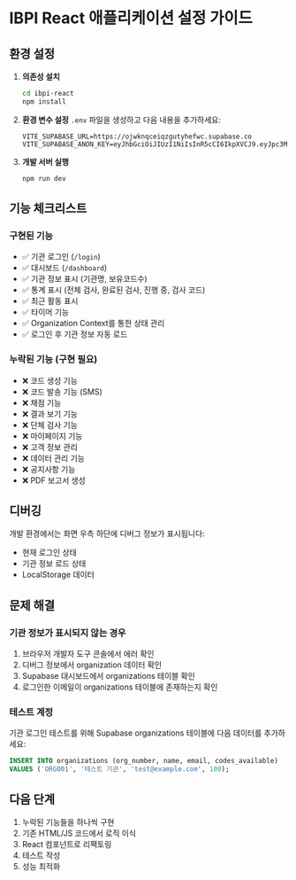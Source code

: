 # IBPI React 애플리케이션 설정 가이드

## 환경 설정

1. **의존성 설치**
   ```bash
   cd ibpi-react
   npm install
   ```

2. **환경 변수 설정**
   `.env` 파일을 생성하고 다음 내용을 추가하세요:
   ```
   VITE_SUPABASE_URL=https://ojwknqceiqzgutyhefwc.supabase.co
   VITE_SUPABASE_ANON_KEY=eyJhbGciOiJIUzI1NiIsInR5cCI6IkpXVCJ9.eyJpc3MiOiJzdXBhYmFzZSIsInJlZiI6Im9qd2tucWNlaXF6Z3V0eWhlZndjIiwicm9sZSI6ImFub24iLCJpYXQiOjE3MzE0ODQ3MjEsImV4cCI6MjA0NzA2MDcyMX0.HUBv8KIGgd1IH3B6Z1NhE_hP0pOqfKYhGQN5bgCBPu0
   ```

3. **개발 서버 실행**
   ```bash
   npm run dev
   ```

## 기능 체크리스트

### 구현된 기능
- ✅ 기관 로그인 (`/login`)
- ✅ 대시보드 (`/dashboard`)
- ✅ 기관 정보 표시 (기관명, 보유코드수)
- ✅ 통계 표시 (전체 검사, 완료된 검사, 진행 중, 검사 코드)
- ✅ 최근 활동 표시
- ✅ 타이머 기능
- ✅ Organization Context를 통한 상태 관리
- ✅ 로그인 후 기관 정보 자동 로드

### 누락된 기능 (구현 필요)
- ❌ 코드 생성 기능
- ❌ 코드 발송 기능 (SMS)
- ❌ 채점 기능
- ❌ 결과 보기 기능
- ❌ 단체 검사 기능
- ❌ 마이페이지 기능
- ❌ 고객 정보 관리
- ❌ 데이터 관리 기능
- ❌ 공지사항 기능
- ❌ PDF 보고서 생성

## 디버깅

개발 환경에서는 화면 우측 하단에 디버그 정보가 표시됩니다:
- 현재 로그인 상태
- 기관 정보 로드 상태
- LocalStorage 데이터

## 문제 해결

### 기관 정보가 표시되지 않는 경우
1. 브라우저 개발자 도구 콘솔에서 에러 확인
2. 디버그 정보에서 organization 데이터 확인
3. Supabase 대시보드에서 organizations 테이블 확인
4. 로그인한 이메일이 organizations 테이블에 존재하는지 확인

### 테스트 계정
기관 로그인 테스트를 위해 Supabase organizations 테이블에 다음 데이터를 추가하세요:
```sql
INSERT INTO organizations (org_number, name, email, codes_available) 
VALUES ('ORG001', '테스트 기관', 'test@example.com', 100);
```

## 다음 단계

1. 누락된 기능들을 하나씩 구현
2. 기존 HTML/JS 코드에서 로직 이식
3. React 컴포넌트로 리팩토링
4. 테스트 작성
5. 성능 최적화